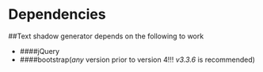 # Dependencies
##Text shadow generator depends on the following to work
* ####jQuery
* ####bootstrap(*any* version prior to version 4!!! *v3.3.6* is recommended)
